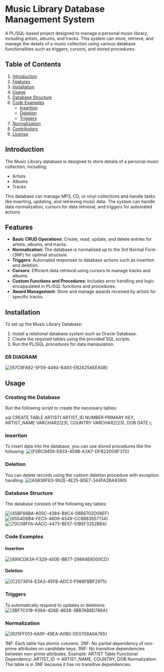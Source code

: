 # Music Library Database Management System

A PL/SQL-based project designed to manage a personal music library, including artists, albums, and tracks. This system can store, retrieve, and manage the details of a music collection using various database functionalities such as triggers, cursors, and stored procedures.

## Table of Contents

1. [Introduction](#introduction)
2. [Features](#features)
3. [Installation](#installation)
4. [Usage](#usage)
5. [Database Structure](#database-structure)
6. [Code Examples](#code-examples)
    - [Insertion](#insertion)
    - [Deletion](#deletion)
    - [Triggers](#triggers)
7. [Normalization](#normalization)
8. [Contributors](#contributors)
9. [License](#license)

## Introduction

The Music Library database is designed to store details of a personal music collection, including:
- Artists
- Albums
- Tracks

This database can manage MP3, CD, or vinyl collections and handle tasks like inserting, updating, and retrieving music data. The system can handle data normalization, cursors for data retrieval, and triggers for automated actions.

## Features

- **Basic CRUD Operations**: Create, read, update, and delete entries for artists, albums, and tracks.
- **Normalization**: The database is normalized up to the 3rd Normal Form (3NF) for optimal structure.
- **Triggers**: Automated responses to database actions such as insertion and deletion.
- **Cursors**: Efficient data retrieval using cursors to manage tracks and albums.
- **Custom Functions and Procedures**: Includes error handling and logic encapsulated in PL/SQL functions and procedures.
- **Award Management**: Store and manage awards received by artists for specific tracks.

## Installation

To set up the Music Library Database:

1. Install a relational database system such as Oracle Database.
2. Create the required tables using the provided SQL scripts.
3. Run the PL/SQL procedures for data manipulation.

### ER DIAGRAM

![{87C8FA92-5F59-4494-B493-EB2425AEEA0B}](https://github.com/user-attachments/assets/d29b428f-cb84-4919-8b5e-7ad258f981f2)

## Usage

### Creating the Database

Run the following script to create the necessary tables:

sql
CREATE TABLE ARTIST(
    ARTIST_ID NUMBER PRIMARY KEY,
    ARTIST_NAME VARCHAR2(23),
    COUNTRY VARCHAR2(23),
    DOB DATE
);

### Insertion
To insert data into the database, you can use stored procedures like the following:
![{F0BC9458-E833-459B-A3A7-DFB22D09F370}](https://github.com/user-attachments/assets/42dd0135-d9e1-4e10-bd88-19a7f42bd041)

### Deletion
You can delete records using the custom deletion procedure with exception handling:
![{A5836F63-992E-4E25-B5E7-344FA2BA9390}](https://github.com/user-attachments/assets/cc675247-2c8b-4761-903f-13d2b6967d18)

### Database Structure
The database consists of the following key tables:

![{45BF66BA-A05C-4384-B8C4-58B6702D08EF}](https://github.com/user-attachments/assets/c1d6319d-bce1-4fed-b202-adeb2387d20c)
![{6554D6B4-FEC5-4609-A549-CC8883657134}](https://github.com/user-attachments/assets/9189c9f6-6352-40f6-8ce8-054a94a5cd48)
![{70C08FFA-AACC-4473-BE57-51B5F3252B64}](https://github.com/user-attachments/assets/efa2f7d9-8f04-48d2-92fb-28da97978ec9)


### Code Examples

#### Insertion
![{899CD63A-F329-400E-BB77-29864E6000CD}](https://github.com/user-attachments/assets/33b5083e-b46f-4f7a-b3b6-fa05b215cdfa)

#### Deletion
![{C2573614-E3A3-45FB-ADC3-F988FBBF2975}](https://github.com/user-attachments/assets/543129c8-4d1e-4f3f-ae75-6895707cb608)

### Triggers
To automatically respond to updates or deletions:
![{3BF7C018-936A-4D6E-8628-3BB7AB8D786A}](https://github.com/user-attachments/assets/02ff0e7b-89f7-4408-b31f-c8de7887593b)

### Normalization
![{B25FF013-6A9F-49EA-A0B0-DE0708A0A765}](https://github.com/user-attachments/assets/45ddd55e-1e8a-46d5-8564-d233abfce6d0)

1NF: Each table has atomic columns.
2NF: No partial dependency of non-prime attributes on candidate keys.
3NF: No transitive dependencies between non-prime attributes.
Example: ARTIST Table
Functional Dependency: ARTIST_ID -> ARTIST_NAME, COUNTRY, DOB
Normalization: The table is in 3NF because it has no transitive dependencies.
